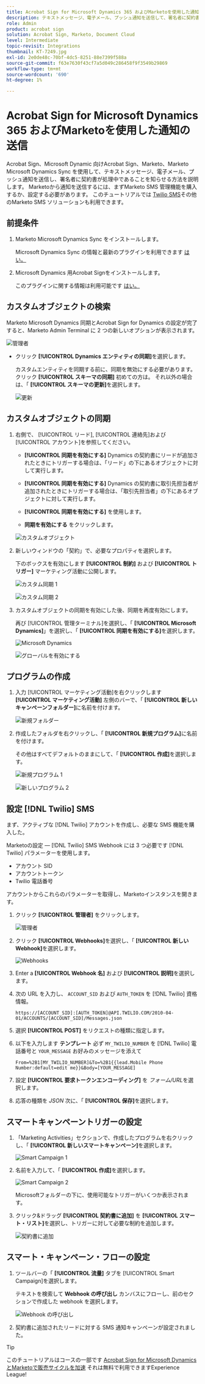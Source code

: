 ```yaml
---
title: Acrobat Sign for Microsoft Dynamics 365 およびMarketoを使用した通知の送信
description: テキストメッセージ、電子メール、プッシュ通知を送信して、署名者に契約書が署名中であることを知らせる方法を説明します。
role: Admin
product: acrobat sign
solution: Acrobat Sign, Marketo, Document Cloud
level: Intermediate
topic-revisit: Integrations
thumbnail: KT-7249.jpg
exl-id: 2e0de48c-70bf-4dc5-8251-88e7399f588a
source-git-commit: f63e7630f43cf7a5d049c286458f9f3549b29869
workflow-type: tm+mt
source-wordcount: '690'
ht-degree: 1%

---
```


# Acrobat Sign for Microsoft Dynamics 365 およびMarketoを使用した通知の送信

Acrobat Sign、Microsoft Dynamic 向けAcrobat Sign、Marketo、Marketo Microsoft Dynamics Sync を使用して、テキストメッセージ、電子メール、プッシュ通知を送信し、署名者に契約書が処理中であることを知らせる方法を説明します。 Marketoから通知を送信するには、まずMarketo SMS 管理機能を購入するか、設定する必要があります。 このチュートリアルでは [Twilio SMS](https://launchpoint.marketo.com/twilio/twilio-sms-for-marketo/)その他のMarketo SMS ソリューションも利用できます。

## 前提条件

1. Marketo Microsoft Dynamics Sync をインストールします。

   Microsoft Dynamics Sync の情報と最新のプラグインを利用できます [はい。](https://experienceleague.adobe.com/docs/marketo/using/product-docs/crm-sync/microsoft-dynamics/marketo-plugin-releases-for-microsoft-dynamics.html)

1. Microsoft Dynamics 用Acrobat Signをインストールします。

   このプラグインに関する情報は利用可能です [はい。](https://helpx.adobe.com/ca/sign/using/microsoft-dynamics-integration-installation-guide.html)

## カスタムオブジェクトの検索

Marketo Microsoft Dynamics 同期とAcrobat Sign for Dynamics の設定が完了すると、Marketo Admin Terminal に 2 つの新しいオプションが表示されます。

![管理者](assets/adminTerminal.png)

* クリック **[!UICONTROL Dynamics エンティティの同期]**&#x200B;を選択します。

   カスタムエンティティを同期する前に、同期を無効にする必要があります。 クリック **[!UICONTROL スキーマの同期]** 初めての方は。 それ以外の場合は、「 **[!UICONTROL スキーマの更新]**&#x200B;を選択します。

   ![更新](assets/refreshSchema.png)

## カスタムオブジェクトの同期

1. 右側で、 [!UICONTROL リード], [!UICONTROL 連絡先]および [!UICONTROL アカウント]を参照してください。

   * **[!UICONTROL 同期を有効にする]** Dynamics の契約書にリードが追加されたときにトリガーする場合は、「リード」の下にあるオブジェクトに対して実行します。

   * **[!UICONTROL 同期を有効にする]** Dynamics の契約書に取引先担当者が追加されたときにトリガーする場合は、「取引先担当者」の下にあるオブジェクトに対して実行します。

   * **[!UICONTROL 同期を有効にする]** を使用します。

   * **同期を有効にする** をクリックします。

   ![カスタムオブジェクト](assets/enableSyncDynamics.png)

1. 新しいウィンドウの「契約」で、必要なプロパティを選択します。

   下のボックスを有効にします **[!UICONTROL 制約]** および **[!UICONTROL トリガー]** マーケティング活動に公開します。

   ![カスタム同期 1](assets/entitySync1.png)

   ![カスタム同期 2](assets/entitySync2.png)

1. カスタムオブジェクトの同期を有効にした後、同期を再度有効にします。

   再び [!UICONTROL 管理ターミナル]を選択し、「 **[!UICONTROL Microsoft Dynamics]**」を選択し、「 **[!UICONTROL 同期を有効にする]**&#x200B;を選択します。

   ![Microsoft Dynamics](assets/microsoftDynamics.png)

   ![グローバルを有効にする](assets/enableGlobalDynamics.png)

## プログラムの作成

1. 入力 [!UICONTROL マーケティング活動]を右クリックします **[!UICONTROL マーケティング活動]** 左側のバーで、「 **[!UICONTROL 新しいキャンペーンフォルダー]**&#x200B;に名前を付けます。

   ![新規フォルダー](assets/newFolder.png)

1. 作成したフォルダを右クリックし、「 **[!UICONTROL 新規プログラム]**&#x200B;に名前を付けます。

   その他はすべてデフォルトのままにして、「 **[!UICONTROL 作成]**&#x200B;を選択します。

   ![新規プログラム 1](assets/newProgram1.png)

   ![新しいプログラム 2](assets/newProgram2.png)

## 設定 [!DNL Twilio] SMS

まず、アクティブな [!DNL Twilio] アカウントを作成し、必要な SMS 機能を購入した。

Marketoの設定 — [!DNL Twilio] SMS Webhook には 3 つ必要です [!DNL Twilio] パラメーターを使用します。

* アカウント SID
* アカウントトークン
* Twilio 電話番号

アカウントからこれらのパラメーターを取得し、Marketoインスタンスを開きます。

1. クリック **[!UICONTROL 管理者]** をクリックします。

   ![管理者](assets/adminTab.png)

1. クリック **[!UICONTROL Webhooks]**&#x200B;を選択し、「 **[!UICONTROL 新しい Webhook]**&#x200B;を選択します。

   ![Webhooks](assets/webhooks.png)

1. Enter a **[!UICONTROL Webhook 名]** および **[!UICONTROL 説明]**&#x200B;を選択します。

1. 次の URL を入力し、 `ACCOUNT_SID` および `AUTH_TOKEN` を [!DNL Twilio] 資格情報。

   ```
   https://[ACCOUNT_SID]:[AUTH_TOKEN]@API.TWILIO.COM/2010-04-01/ACCOUNTS/[ACCOUNT_SID]/Messages.json
   ```

1. 選択 **[!UICONTROL POST]** をリクエストの種類に指定します。

1. 以下を入力します **テンプレート** 必ず `MY_TWILIO_NUMBER` を [!DNL Twilio] 電話番号と `YOUR_MESSAGE` お好みのメッセージを添えて

   ```
   From=%2B1[MY_TWILIO_NUMBER]&To=%2B1{{lead.Mobile Phone Number:default=edit me}}&Body=[YOUR_MESSAGE]
   ```

1. 設定 **[!UICONTROL 要求トークンエンコーディング]** を *フォーム/URL*&#x200B;を選択します。

1. 応答の種類を *JSON* 次に、「 **[!UICONTROL 保存]**&#x200B;を選択します。

## スマートキャンペーントリガーの設定

1. 「Marketing Activities」セクションで、作成したプログラムを右クリックし、「 **[!UICONTROL 新しいスマートキャンペーン]**&#x200B;を選択します。

   ![Smart Campaign 1](assets/smartCampaign1.png)

1. 名前を入力して、「 **[!UICONTROL 作成]**&#x200B;を選択します。

   ![Smart Campaign 2](assets/smartCampaign3.png)

   Microsoftフォルダーの下に、使用可能なトリガーがいくつか表示されます。

1. クリック&amp;ドラッグ **[!UICONTROL 契約書に追加]** を **[!UICONTROL スマート・リスト]**&#x200B;を選択し、トリガーに対して必要な制約を追加します。

   ![契約書に追加](assets/addedToAgreementDynamics.png)

## スマート・キャンペーン・フローの設定

1. ツールバーの「 **[!UICONTROL 流量]** タブを [!UICONTROL Smart Campaign]を選択します。

   テキストを検索して **Webhook の呼び出し** カンバスにフローし、前のセクションで作成した webhook を選択します。

   ![Webhook の呼び出し](assets/callWebhook.png)

1. 契約書に追加されたリードに対する SMS 通知キャンペーンが設定されました。
>[!TIP]
>
>このチュートリアルはコースの一部です [Acrobat Sign for Microsoft Dynamics とMarketoで販売サイクルを加速](https://experienceleague.adobe.com/?recommended=Sign-U-1-2021.1) それは無料で利用できますExperience League!